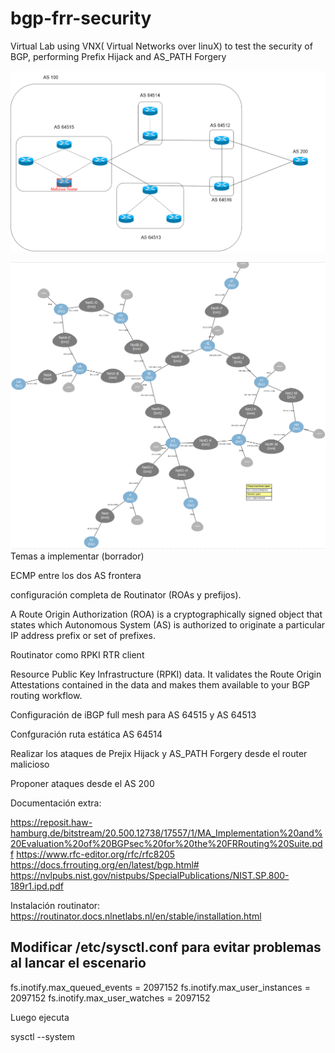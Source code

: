 # bgp-frr-security
Virtual Lab using VNX( Virtual Networks over linuX) to test the security of BGP, performing Prefix Hijack and AS_PATH Forgery

![Topology](img/Topology_BGP_lab.png)


![Topology](img/BGP_Topology_detailed.png)
Temas a implementar (borrador)

ECMP entre los dos AS frontera 

configuración completa de Routinator (ROAs y prefijos).

A Route Origin Authorization (ROA) is a cryptographically signed object that states which Autonomous System (AS) is authorized to originate a particular IP address prefix or set of prefixes.

Routinator como RPKI RTR client

Resource Public Key Infrastructure (RPKI) data. It validates the Route Origin Attestations contained in the data and makes them available to your BGP routing workflow.

Configuración de iBGP full mesh para AS 64515 y AS 64513

Confguración ruta estática AS 64514

Realizar los ataques de Prejix Hijack y AS_PATH Forgery desde el router malicioso

Proponer ataques desde el AS 200

Documentación extra:

https://reposit.haw-hamburg.de/bitstream/20.500.12738/17557/1/MA_Implementation%20and%20Evaluation%20of%20BGPsec%20for%20the%20FRRouting%20Suite.pdf
https://www.rfc-editor.org/rfc/rfc8205
https://docs.frrouting.org/en/latest/bgp.html#
https://nvlpubs.nist.gov/nistpubs/SpecialPublications/NIST.SP.800-189r1.ipd.pdf


Instalación routinator:
https://routinator.docs.nlnetlabs.nl/en/stable/installation.html


## Modificar /etc/sysctl.conf para evitar problemas al lancar el escenario

fs.inotify.max_queued_events = 2097152
fs.inotify.max_user_instances = 2097152
fs.inotify.max_user_watches = 2097152

Luego ejecuta 

sysctl --system